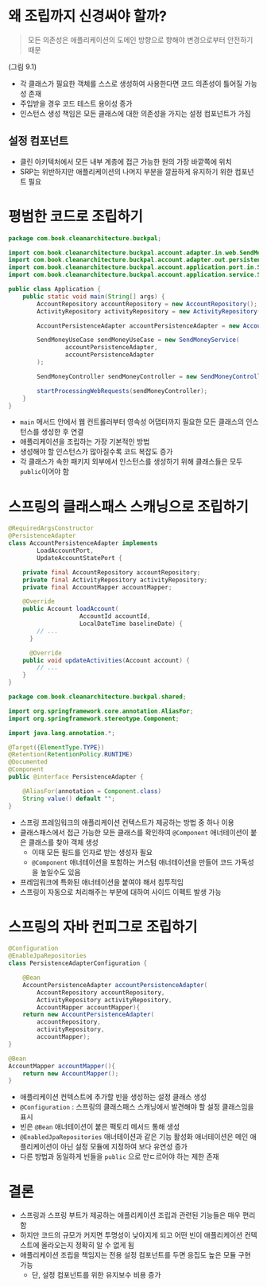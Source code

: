 # 왜 조립까지 신경써야 할까?

> 모든 의존성은 애플리케이션의 도메인 방향으로 향해야 변경으로부터 안전하기 때문
> 

(그림 9.1)

- 각 클래스가 필요한 객체를 스스로 생성하여 사용한다면 코드 의존성이 틀어질 가능성 존재
- 주입받을 경우 코드 테스트 용이성 증가
- 인스턴스 생성 책임은 모든 클래스에 대한 의존성을 가지는 설정 컴포넌트가 가짐

## 설정 컴포넌트

- 클린 아키텍처에서 모든 내부 계층에 접근 가능한 원의 가장 바깥쪽에 위치
- SRP는 위반하지만 애플리케이션의 나머지 부분을 깔끔하게 유지하기 위한 컴포넌트 필요

# 평범한 코드로 조립하기

```java
package com.book.cleanarchitecture.buckpal;

import com.book.cleanarchitecture.buckpal.account.adapter.in.web.SendMoneyController;
import com.book.cleanarchitecture.buckpal.account.adapter.out.persistence.AccountPersistenceAdapter;
import com.book.cleanarchitecture.buckpal.account.application.port.in.SendMoneyUseCase;
import com.book.cleanarchitecture.buckpal.account.application.service.SendMoneyService;

public class Application {
    public static void main(String[] args) {
        AccountRepository accountRepository = new AccountRepository();
        ActivityRepository activityRepository = new ActivityRepository();

        AccountPersistenceAdapter accountPersistenceAdapter = new AccountPersistenceAdapter(accountRepository, activityRepository);

        SendMoneyUseCase sendMoneyUseCase = new SendMoneyService(
                accountPersistenceAdapter,
                accountPersistenceAdapter
        );

        SendMoneyController sendMoneyController = new SendMoneyController(sendMoneyUseCase);

        startProcessingWebRequests(sendMoneyController);
    }
}
```

- `main`  메서드 안에서 웹 컨트롤러부터 영속성 어댑터까지 필요한 모든 클래스의 인스턴스를 생성한 후 연결
- 애플리케이션을 조립하는 가장 기본적인 방법
- 생성해야 할 인스턴스가 많아질수록 코드 복잡도 증가
- 각 클래스가 속한 패키지 외부에서 인스턴스를 생성하기 위해 클래스들은 모두 `public`이어야 함

# 스프링의 클래스패스 스캐닝으로 조립하기

```java
@RequiredArgsConstructor
@PersistenceAdapter
class AccountPersistenceAdapter implements
        LoadAccountPort,
        UpdateAccountStatePort {

    private final AccountRepository accountRepository;
    private final ActivityRepository activityRepository;
    private final AccountMapper accountMapper;

    @Override
    public Account loadAccount(
                    AccountId accountId,
                    LocalDateTime baselineDate) {
        // ...
      }

      @Override
    public void updateActivities(Account account) {
        // ...
    }
}
```

```java
package com.book.cleanarchitecture.buckpal.shared;

import org.springframework.core.annotation.AliasFor;
import org.springframework.stereotype.Component;

import java.lang.annotation.*;

@Target({ElementType.TYPE})
@Retention(RetentionPolicy.RUNTIME)
@Documented
@Component
public @interface PersistenceAdapter {

    @AliasFor(annotation = Component.class)
    String value() default "";
}
```

- 스프링 프레임워크의 애플리케이션 컨텍스트가 제공하는 방법 중 하나 이용
- 클래스패스에서 접근 가능한 모든 클래스를 확인하여 `@Component` 애너테이션이 붙은 클래스를 찾아 객체 생성
    - 이때 모든 필드를 인자로 받는 생성자 필요
    - `@Component` 애너테이션을 포함하는 커스텀 애너테이션을 만들어 코드 가독성을 높일수도 있음
- 프레임워크에 특화된 애너테이션을 붙여야 해서 침투적임
- 스프링이 자동으로 처리해주는 부분에 대하여 사이드 이펙트 발생 가능

# 스프링의 자바 컨피그로 조립하기

```java
@Configuration
@EnableJpaRepositories
class PersistenceAdapterConfiguration {

	@Bean
	AccountPersistenceAdapter accountPersistenceAdapter(
		AccountRepository accountRepository,
		ActivityRepository activityRepository,
		AccountMapper accountMapper){
	return new AccountPersistenceAdapter(
		accountRepository,
		activityRepository,
		accountMapper);
}

@Bean
AccountMapper accountMapper(){
	return new AccountMapper();
}
```

- 애플리케이션 컨텍스트에 추가할 빈을 생성하는 설정 클래스 생성
- `@Configuration` : 스프링의 클래스패스 스캐닝에서 발견해야 할 설정 클래스임을 표시
- 빈은 `@Bean` 애너테이션이 붙은 팩토리 메서드 통해 생성
- `@EnabledJpaRepositories` 애너테이션과 같은 기능 활성화 애너테이션은 메인 애플리케이션이 아닌 설정 모듈에 지정하여 보다 유연성 증가
- 다른 방법과 동일하게 빈들을 `public` 으로 만ㄷ르어야 하는 제한 존재

# 결론

- 스프링과 스프링 부트가 제공하는 애플리케이션 조립과 관련된 기능들은 매우 편리함
- 하지만 코드의 규모가 커지면 투명성이 낮아지게 되고 어떤 빈이 애플리케이션 컨텍스트에 올라오는지 정확히 알 수 없게 됨
- 애플리케이션 조립을 책임지는 전용 설정 컴포넌트를 두면 응집도 높은 모듈 구현 가능
    - 단, 설정 컴포넌트를 위한 유지보수 비용 증가
